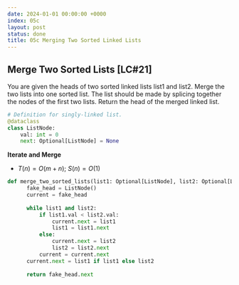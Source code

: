 ```yaml
---
date: 2024-01-01 00:00:00 +0000
index: 05c
layout: post
status: done
title: 05c Merging Two Sorted Linked Lists
---
```


## Merge Two Sorted Lists [LC#21]

You are given the heads of two sorted linked lists list1 and list2. Merge the two lists into one sorted list. The list should be made by splicing together the nodes of the first two lists.
Return the head of the merged linked list.
```python
# Definition for singly-linked list.
@dataclass
class ListNode:
    val: int = 0
    next: Optional[ListNode] = None
```

**Iterate and Merge**
- $T(n) = O(m+n)$; $S(n) = O(1)$

```python
def merge_two_sorted_lists(list1: Optional[ListNode], list2: Optional[ListNode]) -> Optional[ListNode]:
      fake_head = ListNode()
      current = fake_head
      
      while list1 and list2:
          if list1.val < list2.val:
              current.next = list1
              list1 = list1.next
          else:
              current.next = list2
              list2 = list2.next
          current = current.next
      current.next = list1 if list1 else list2
      
      return fake_head.next
```